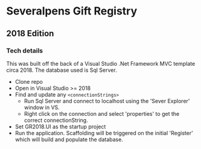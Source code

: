 # Severalpens Gift Registry
## 2018 Edition



### Tech details
This was built off the back of a Visual Studio .Net Framework MVC template circa 2018. The database used is Sql Server.

- Clone repo
- Open in Visual Studio >= 2018
- Find and update any `<connectionStrings>`
	- Run Sql Server and connect to localhost using the 'Sever Explorer' window in VS. 
	- Right click on the connection and select 'properties' to get the correct connectionString.
- Set GR2018.UI as the startup project
- Run the application. Scaffolding will be triggered on the initial 'Register' which will build and populate the database.

